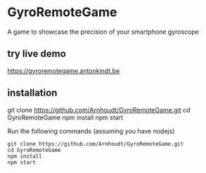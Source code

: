 # GyroRemoteGame
A game to showcase the precision of your smartphone gyroscope

## try live demo
https://gyroremotegame.antonkindt.be

## installation

  git clone https://github.com/Arnhoudt/GyroRemoteGame.git
  cd GyroRemoteGame
  npm install
  npm start
  
  
Run the following commands (assuming you have nodejs)
    
    git clone https://github.com/Arnhoudt/GyroRemoteGame.git
    cd GyroRemoteGame
    npm install
    npm start
    
